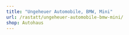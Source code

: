 ```yaml
---
title: "Ungeheuer Automobile, BMW, Mini"
url: /rastatt/ungeheuer-automobile-bmw-mini/
shop: Autohaus
---
```


